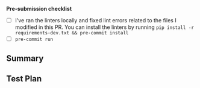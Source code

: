 <!-- Thanks for submitting a pull request! We appreciate you spending the time to work on these changes. Please provide enough information so that others can review your pull request. -->

**Pre-submission checklist**
- [ ] I've ran the linters locally and fixed lint errors related to the files I modified in this PR. You can install the linters by running `pip install -r requirements-dev.txt && pre-commit install`
- [ ] `pre-commit run`

## Summary

<!-- Explain the motivation for making this change and any other context that you think would help reviewers of your code. What existing problem does the pull request solve? -->

## Test Plan

<!-- Demonstrate the code is solid. Example: The exact commands you ran and their output, screenshots / videos if the pull request changes the user interface. How exactly did you verify that your PR solves the issue you wanted to solve? -->

<!-- If a relevant Github issue exists for this PR, please make sure you link that issue to this PR -->
